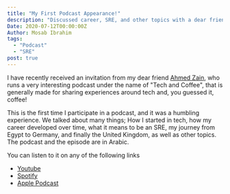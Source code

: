 ```yaml
---
title: "My First Podcast Appearance!"
description: "Discussed career, SRE, and other topics with a dear friend"
Date: 2020-07-12T00:00:00Z
Author: Mosab Ibrahim
tags:
  - "Podcast"
  - "SRE"
post: true
---
```


I have recently received an invitation from my dear friend [Ahmed Zain](https://iahmadzain.me/), who
runs a very interesting podcast under the name of "Tech and Coffee", that is generally made for
sharing experiences around tech and, you guessed it, coffee!

This is the first time I participate in a podcast, and it was a humbling experience. We talked about
many things; How I started in tech, how my career developed over time, what it means to be an SRE,
my journey from Egypt to Germany, and finally the United Kingdom, as well as other topics. The
podcast and the episode are in Arabic.

You can listen to it on any of the following links

- [Youtube](https://www.youtube.com/watch?v=1ehCq1HQ0P0)
- [Spotify](https://open.spotify.com/episode/79kBvpBKfbOp0agzCwnsDa?si=l2MJzyKLTdGmQfo4iEk4_A)
- [Apple Podcast](https://podcasts.apple.com/eg/podcast/s1e9-tech-chat-with-mosab-ibrahim-the-sre/id1493504725?i=1000484512358)
